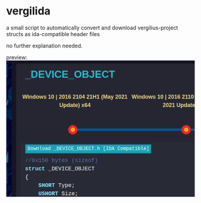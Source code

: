 # vergilida
a small script to automatically convert and download vergilius-project structs as ida-compatible header files

no further explanation needed.

preview:\
![Vergilida status](vergilida.png)
